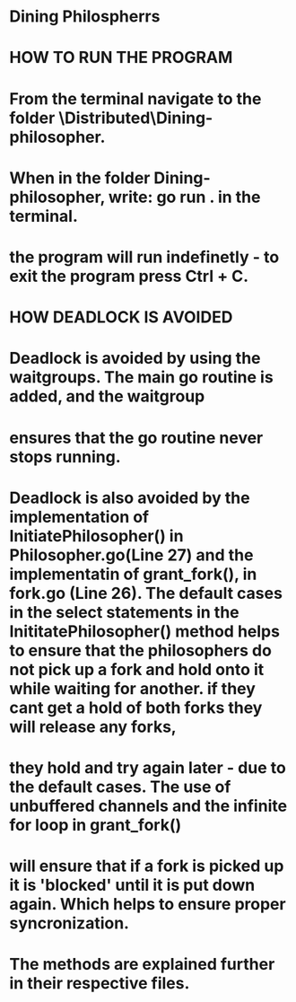 # Dining Philospherrs

# HOW TO RUN THE PROGRAM 

# From the terminal navigate to the folder \Distributed\Dining-philosopher. 
# When in the folder Dining-philosopher, write: go run . in the terminal. 
# the program will run indefinetly - to exit the program press Ctrl + C. 


# HOW DEADLOCK IS AVOIDED 

# Deadlock is avoided by using the waitgroups. The main go routine is added, and the waitgroup
# ensures that the go routine never stops running.

# Deadlock is also avoided by the implementation of InitiatePhilosopher() in Philosopher.go(Line 27) and the implementatin of grant_fork(), in fork.go (Line 26). The default cases in the select statements in the InititatePhilosopher() method helps to ensure that the philosophers do not pick up a fork and hold onto it while waiting for another. if they cant get a hold of both forks they will release any forks,
# they hold and try again later - due to the default cases. The use of unbuffered channels and the infinite for loop in grant_fork()
# will ensure that if a fork is picked up it is 'blocked' until it is put down again. Which helps to ensure proper syncronization.
# The methods are explained further in their respective files.
